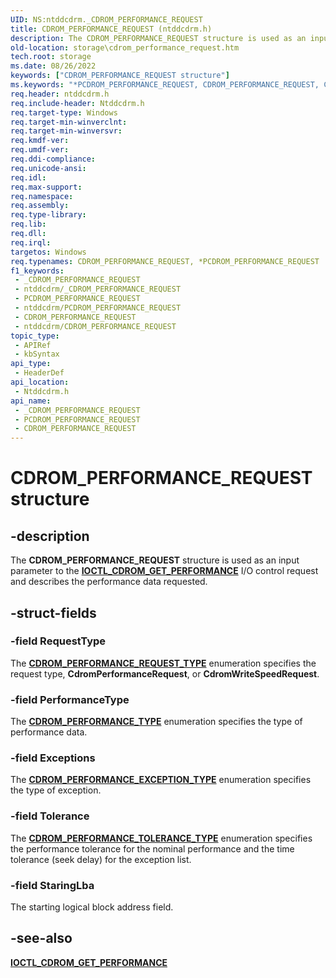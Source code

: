 ```yaml
---
UID: NS:ntddcdrm._CDROM_PERFORMANCE_REQUEST
title: CDROM_PERFORMANCE_REQUEST (ntddcdrm.h)
description: The CDROM_PERFORMANCE_REQUEST structure is used as an input parameter to the IOCTL_CDROM_GET_PERFORMANCE I/O control request and describes the performance data requested.
old-location: storage\cdrom_performance_request.htm
tech.root: storage
ms.date: 08/26/2022
keywords: ["CDROM_PERFORMANCE_REQUEST structure"]
ms.keywords: "*PCDROM_PERFORMANCE_REQUEST, CDROM_PERFORMANCE_REQUEST, CDROM_PERFORMANCE_REQUEST structure [Storage Devices], PCDROM_PERFORMANCE_REQUEST, PCDROM_PERFORMANCE_REQUEST structure pointer [Storage Devices], _CDROM_PERFORMANCE_REQUEST, ntddcdrm/CDROM_PERFORMANCE_REQUEST, ntddcdrm/PCDROM_PERFORMANCE_REQUEST, storage.cdrom_performance_request"
req.header: ntddcdrm.h
req.include-header: Ntddcdrm.h
req.target-type: Windows
req.target-min-winverclnt: 
req.target-min-winversvr: 
req.kmdf-ver: 
req.umdf-ver: 
req.ddi-compliance: 
req.unicode-ansi: 
req.idl: 
req.max-support: 
req.namespace: 
req.assembly: 
req.type-library: 
req.lib: 
req.dll: 
req.irql: 
targetos: Windows
req.typenames: CDROM_PERFORMANCE_REQUEST, *PCDROM_PERFORMANCE_REQUEST
f1_keywords:
 - _CDROM_PERFORMANCE_REQUEST
 - ntddcdrm/_CDROM_PERFORMANCE_REQUEST
 - PCDROM_PERFORMANCE_REQUEST
 - ntddcdrm/PCDROM_PERFORMANCE_REQUEST
 - CDROM_PERFORMANCE_REQUEST
 - ntddcdrm/CDROM_PERFORMANCE_REQUEST
topic_type:
 - APIRef
 - kbSyntax
api_type:
 - HeaderDef
api_location:
 - Ntddcdrm.h
api_name:
 - _CDROM_PERFORMANCE_REQUEST
 - PCDROM_PERFORMANCE_REQUEST
 - CDROM_PERFORMANCE_REQUEST
---
```


# CDROM_PERFORMANCE_REQUEST structure

## -description

The **CDROM_PERFORMANCE_REQUEST** structure is used as an input parameter to the [**IOCTL_CDROM_GET_PERFORMANCE**](ni-ntddcdrm-ioctl_cdrom_get_performance.md) I/O control request and describes the performance data requested.

## -struct-fields

### -field RequestType

The [**CDROM_PERFORMANCE_REQUEST_TYPE**](ne-ntddcdrm-_cdrom_performance_request_type.md) enumeration specifies the request type, **CdromPerformanceRequest**, or **CdromWriteSpeedRequest**.

### -field PerformanceType

The [**CDROM_PERFORMANCE_TYPE**](ne-ntddcdrm-_cdrom_performance_type.md) enumeration specifies the type of performance data.

### -field Exceptions

The [**CDROM_PERFORMANCE_EXCEPTION_TYPE**](ne-ntddcdrm-_cdrom_performance_exception_type.md)    enumeration specifies the type of exception.

### -field Tolerance

The [**CDROM_PERFORMANCE_TOLERANCE_TYPE**](ne-ntddcdrm-_cdrom_performance_tolerance_type.md) enumeration specifies the performance tolerance for the nominal performance and the time tolerance (seek delay) for the exception list.

### -field StaringLba

The starting logical block address field.

## -see-also

[**IOCTL_CDROM_GET_PERFORMANCE**](ni-ntddcdrm-ioctl_cdrom_get_performance.md)
